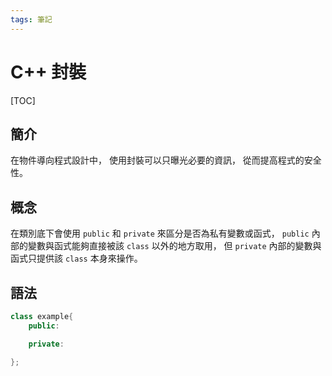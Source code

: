 ```yaml
---
tags: 筆記
---
```


# C++ 封裝

[TOC]

## 簡介

在物件導向程式設計中，
使用封裝可以只曝光必要的資訊，
從而提高程式的安全性。  

## 概念

在類別底下會使用 `public` 和 `private` 來區分是否為私有變數或函式，
`public` 內部的變數與函式能夠直接被該 `class` 以外的地方取用，
但 `private` 內部的變數與函式只提供該 `class` 本身來操作。  

## 語法

```cpp
class example{
    public:

    private:

};
```